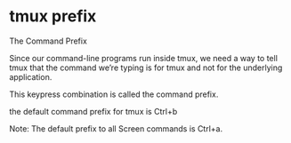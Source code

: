 # tmux prefix

The Command Prefix

Since our command-line programs run inside tmux, we need a way to tell tmux that the command we’re typing is for tmux and not for the underlying application.

This keypress combination is called the command prefix.

the default command prefix for tmux is Ctrl+b

Note: The default prefix to all Screen commands is Ctrl+a.
